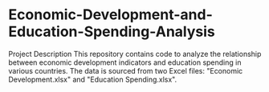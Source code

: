 # Economic-Development-and-Education-Spending-Analysis
Project Description  This repository contains code to analyze the relationship between economic development indicators and education spending in various countries. The data is sourced from two Excel files: "Economic Development.xlsx" and "Education Spending.xlsx".
